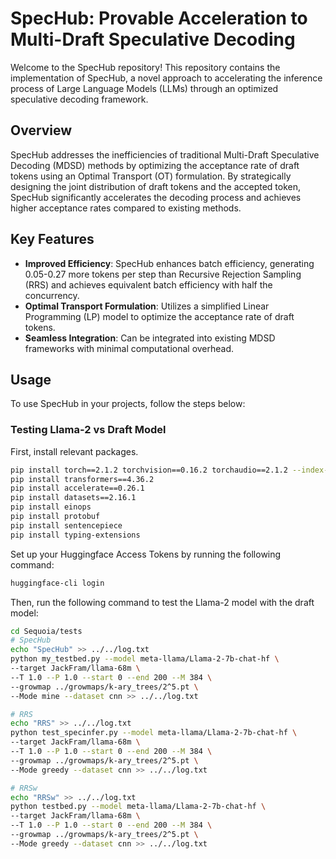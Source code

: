 # SpecHub: Provable Acceleration to Multi-Draft Speculative Decoding

Welcome to the SpecHub repository! This repository contains the implementation of SpecHub, a novel approach to accelerating the inference process of Large Language Models (LLMs) through an optimized speculative decoding framework.

## Overview

SpecHub addresses the inefficiencies of traditional Multi-Draft Speculative Decoding (MDSD) methods by optimizing the acceptance rate of draft tokens using an Optimal Transport (OT) formulation. By strategically designing the joint distribution of draft tokens and the accepted token, SpecHub significantly accelerates the decoding process and achieves higher acceptance rates compared to existing methods.

## Key Features

- **Improved Efficiency**: SpecHub enhances batch efficiency, generating 0.05-0.27 more tokens per step than Recursive Rejection Sampling (RRS) and achieves equivalent batch efficiency with half the concurrency.
- **Optimal Transport Formulation**: Utilizes a simplified Linear Programming (LP) model to optimize the acceptance rate of draft tokens.
- **Seamless Integration**: Can be integrated into existing MDSD frameworks with minimal computational overhead.

## Usage

To use SpecHub in your projects, follow the steps below:

### Testing Llama-2 vs Draft Model

First, install relevant packages.

```bash
pip install torch==2.1.2 torchvision==0.16.2 torchaudio==2.1.2 --index-url https://download.pytorch.org/whl/cu121
pip install transformers==4.36.2
pip install accelerate==0.26.1
pip install datasets==2.16.1
pip install einops
pip install protobuf
pip install sentencepiece
pip install typing-extensions
```

Set up your Huggingface Access Tokens by running the following command:

```bash
huggingface-cli login
```


Then, run the following command to test the Llama-2 model with the draft model:

```bash
cd Sequoia/tests
# SpecHub
echo "SpecHub" >> ../../log.txt
python my_testbed.py --model meta-llama/Llama-2-7b-chat-hf \
--target JackFram/llama-68m \
--T 1.0 --P 1.0 --start 0 --end 200 --M 384 \
--growmap ../growmaps/k-ary_trees/2^5.pt \
--Mode mine --dataset cnn >> ../../log.txt

# RRS
echo "RRS" >> ../../log.txt
python test_specinfer.py --model meta-llama/Llama-2-7b-chat-hf \
--target JackFram/llama-68m \
--T 1.0 --P 1.0 --start 0 --end 200 --M 384 \
--growmap ../growmaps/k-ary_trees/2^5.pt \
--Mode greedy --dataset cnn >> ../../log.txt

# RRSw
echo "RRSw" >> ../../log.txt
python testbed.py --model meta-llama/Llama-2-7b-chat-hf \
--target JackFram/llama-68m \
--T 1.0 --P 1.0 --start 0 --end 200 --M 384 \
--growmap ../growmaps/k-ary_trees/2^5.pt \
--Mode greedy --dataset cnn >> ../../log.txt
```
